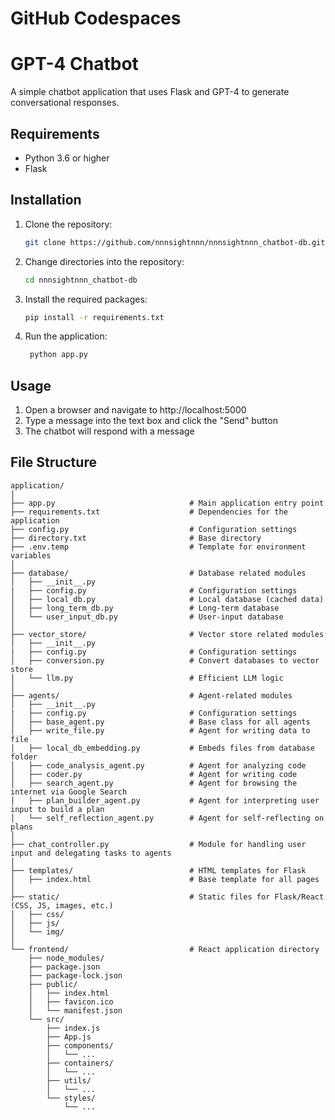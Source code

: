 # GitHub Codespaces

# GPT-4 Chatbot
A simple chatbot application that uses Flask and GPT-4 to generate conversational responses.

## Requirements
- Python 3.6 or higher
- Flask

## Installation
1. Clone the repository:
   ```bash
   git clone https://github.com/nnnsightnnn/nnnsightnnn_chatbot-db.git

2. Change directories into the repository:
   ```bash
   cd nnnsightnnn_chatbot-db

3. Install the required packages:
   ```bash
   pip install -r requirements.txt

4. Run the application:
   ```bash
    python app.py

## Usage
1. Open a browser and navigate to http://localhost:5000
2. Type a message into the text box and click the "Send" button
3. The chatbot will respond with a message


## File Structure
```
application/
│
├── app.py                              # Main application entry point
├── requirements.txt                    # Dependencies for the application
├── config.py                           # Configuration settings
├── directory.txt                       # Base directory
├── .env.temp                           # Template for environment variables
│
├── database/                           # Database related modules
│   ├── __init__.py
|   ├── config.py                       # Configuration settings
│   ├── local_db.py                     # Local database (cached data)
│   ├── long_term_db.py                 # Long-term database
│   └── user_input_db.py                # User-input database
│
├── vector_store/                       # Vector store related modules
│   ├── __init__.py
|   ├── config.py                       # Configuration settings
│   ├── conversion.py                   # Convert databases to vector store
│   └── llm.py                          # Efficient LLM logic
│
├── agents/                             # Agent-related modules
│   ├── __init__.py
|   ├── config.py                       # Configuration settings
│   ├── base_agent.py                   # Base class for all agents
│   ├── write_file.py                   # Agent for writing data to file
│   ├── local_db_embedding.py           # Embeds files from database folder
│   ├── code_analysis_agent.py          # Agent for analyzing code
│   ├── coder.py                        # Agent for writing code
│   ├── search_agent.py                 # Agent for browsing the internet via Google Search
│   ├── plan_builder_agent.py           # Agent for interpreting user input to build a plan
│   └── self_reflection_agent.py        # Agent for self-reflecting on plans
│
├── chat_controller.py                  # Module for handling user input and delegating tasks to agents
│
├── templates/                          # HTML templates for Flask
│   ├── index.html                      # Base template for all pages
│
├── static/                             # Static files for Flask/React (CSS, JS, images, etc.)
│   ├── css/
│   ├── js/
│   └── img/
│
└── frontend/                           # React application directory
    ├── node_modules/
    ├── package.json
    ├── package-lock.json
    ├── public/
    │   ├── index.html
    │   ├── favicon.ico
    │   └── manifest.json
    └── src/
        ├── index.js
        ├── App.js
        ├── components/
        │   └── ...
        ├── containers/
        │   └── ...
        ├── utils/
        │   └── ...
        └── styles/
            └── ...

``` 
